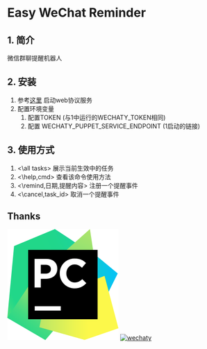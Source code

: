 # Easy WeChat Reminder

## 1. 简介  
   微信群聊提醒机器人


## 2. 安装  

   1. 参考[这里](https://python-wechaty.readthedocs.io/zh_CN/latest/introduction/use-web-protocol/) 启动web协议服务
   2. 配置环境变量
      1. 配置TOKEN (与1中运行的WECHATY_TOKEN相同)
      2. 配置 WECHATY_PUPPET_SERVICE_ENDPOINT (1启动的链接)

## 3. 使用方式

   1. <\all tasks> 展示当前生效中的任务
   2. <\help,cmd>  查看该命令使用方法
   3. <\remind,日期,提醒内容> 注册一个提醒事件
   4. <\cancel,task_id>  取消一个提醒事件

## Thanks

[![PyCharm](https://github.com/dongweiming/lyanna/raw/master/docs/pycharm.svg)](https://www.jetbrains.com/?from=easy_wechaty_reminder)
<a href="https://wechaty.js.org/?from=easy_wechaty_reminder"><img src="https://camo.githubusercontent.com/8663c7fa27f9849e4002ca4d8f4b032c420e0ecce53757c2f6c1859a250561ee/68747470733a2f2f776563686174792e6a732e6f72672f696d672f776563686174792d6c6f676f2e737667" width="455px" height="128px" alt="wechaty" /></a>
